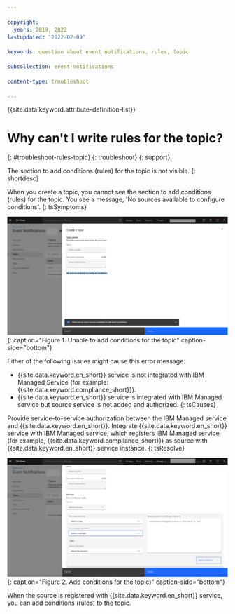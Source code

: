 ```yaml
---

copyright:
  years: 2019, 2022
lastupdated: "2022-02-09"

keywords: question about event notifications, rules, topic

subcollection: event-notifications

content-type: troubleshoot

---
```



{{site.data.keyword.attribute-definition-list}}


# Why can't I write rules for the topic?
{: #troubleshoot-rules-topic}
{: troubleshoot}
{: support}

The section to add conditions (rules) for the topic is not visible.
{: shortdesc}

When you create a topic, you cannot see the section to add conditions (rules) for the topic.
You see a message, 'No sources available to configure conditions'.
{: tsSymptoms}

![Unable to create rules](images/en-ts-rules.png "Unable to add conditions for the topic"){: caption="Figure 1. Unable to add conditions for the topic" caption-side="bottom"}

Either of the following issues might cause this error message:

- {{site.data.keyword.en_short}} service is not integrated with IBM Managed Service (for example: {{site.data.keyword.compliance_short}}).
- {{site.data.keyword.en_short}} service is integrated with IBM Managed service but source service is not added and authorized.
{: tsCauses}

Provide service-to-service authorization between the IBM Managed service and {{site.data.keyword.en_short}}.
Integrate {{site.data.keyword.en_short}} service with IBM Managed service, which registers IBM Managed service (for example, {{site.data.keyword.compliance_short}}) as source with {{site.data.keyword.en_short}} service instance.
{: tsResolve}

![Add conditions](images/en-ts-rules2.png "Add conditions for the topic"){: caption="Figure 2.  Add conditions for the topic)" caption-side="bottom"}

When the source is registered with {{site.data.keyword.en_short}} service, you can add conditions (rules) to the topic.